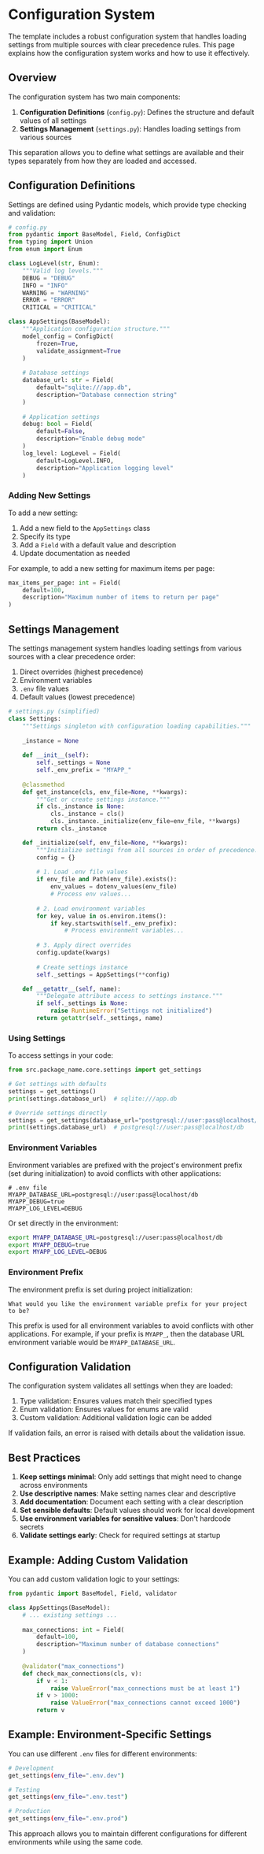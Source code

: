 # Configuration System

The template includes a robust configuration system that handles loading settings from multiple sources with clear precedence rules. This page explains how the configuration system works and how to use it effectively.

## Overview

The configuration system has two main components:

1. **Configuration Definitions** (`config.py`): Defines the structure and default values of all settings
2. **Settings Management** (`settings.py`): Handles loading settings from various sources

This separation allows you to define what settings are available and their types separately from how they are loaded and accessed.

## Configuration Definitions

Settings are defined using Pydantic models, which provide type checking and validation:

```python
# config.py
from pydantic import BaseModel, Field, ConfigDict
from typing import Union
from enum import Enum

class LogLevel(str, Enum):
    """Valid log levels."""
    DEBUG = "DEBUG"
    INFO = "INFO"
    WARNING = "WARNING"
    ERROR = "ERROR"
    CRITICAL = "CRITICAL"

class AppSettings(BaseModel):
    """Application configuration structure."""
    model_config = ConfigDict(
        frozen=True,
        validate_assignment=True
    )
    
    # Database settings
    database_url: str = Field(
        default="sqlite:///app.db",
        description="Database connection string"
    )
    
    # Application settings
    debug: bool = Field(
        default=False,
        description="Enable debug mode"
    )
    log_level: LogLevel = Field(
        default=LogLevel.INFO,
        description="Application logging level"
    )
```

### Adding New Settings

To add a new setting:

1. Add a new field to the `AppSettings` class
2. Specify its type
3. Add a `Field` with a default value and description
4. Update documentation as needed

For example, to add a new setting for maximum items per page:

```python
max_items_per_page: int = Field(
    default=100,
    description="Maximum number of items to return per page"
)
```

## Settings Management

The settings management system handles loading settings from various sources with a clear precedence order:

1. Direct overrides (highest precedence)
2. Environment variables
3. `.env` file values
4. Default values (lowest precedence)

```python
# settings.py (simplified)
class Settings:
    """Settings singleton with configuration loading capabilities."""
    
    _instance = None
    
    def __init__(self):
        self._settings = None
        self._env_prefix = "MYAPP_"
    
    @classmethod
    def get_instance(cls, env_file=None, **kwargs):
        """Get or create settings instance."""
        if cls._instance is None:
            cls._instance = cls()
            cls._instance._initialize(env_file=env_file, **kwargs)
        return cls._instance

    def _initialize(self, env_file=None, **kwargs):
        """Initialize settings from all sources in order of precedence."""
        config = {}
        
        # 1. Load .env file values
        if env_file and Path(env_file).exists():
            env_values = dotenv_values(env_file)
            # Process env values...
        
        # 2. Load environment variables
        for key, value in os.environ.items():
            if key.startswith(self._env_prefix):
                # Process environment variables...
        
        # 3. Apply direct overrides
        config.update(kwargs)
        
        # Create settings instance
        self._settings = AppSettings(**config)

    def __getattr__(self, name):
        """Delegate attribute access to settings instance."""
        if self._settings is None:
            raise RuntimeError("Settings not initialized")
        return getattr(self._settings, name)
```

### Using Settings

To access settings in your code:

```python
from src.package_name.core.settings import get_settings

# Get settings with defaults
settings = get_settings()
print(settings.database_url)  # sqlite:///app.db

# Override settings directly
settings = get_settings(database_url="postgresql://user:pass@localhost/db")
print(settings.database_url)  # postgresql://user:pass@localhost/db
```

### Environment Variables

Environment variables are prefixed with the project's environment prefix (set during initialization) to avoid conflicts with other applications:

```
# .env file
MYAPP_DATABASE_URL=postgresql://user:pass@localhost/db
MYAPP_DEBUG=true
MYAPP_LOG_LEVEL=DEBUG
```

Or set directly in the environment:

```bash
export MYAPP_DATABASE_URL=postgresql://user:pass@localhost/db
export MYAPP_DEBUG=true
export MYAPP_LOG_LEVEL=DEBUG
```

### Environment Prefix

The environment prefix is set during project initialization:

```
What would you like the environment variable prefix for your project to be?
```

This prefix is used for all environment variables to avoid conflicts with other applications. For example, if your prefix is `MYAPP_`, then the database URL environment variable would be `MYAPP_DATABASE_URL`.

## Configuration Validation

The configuration system validates all settings when they are loaded:

1. Type validation: Ensures values match their specified types
2. Enum validation: Ensures values for enums are valid
3. Custom validation: Additional validation logic can be added

If validation fails, an error is raised with details about the validation issue.

## Best Practices

1. **Keep settings minimal**: Only add settings that might need to change across environments
2. **Use descriptive names**: Make setting names clear and descriptive
3. **Add documentation**: Document each setting with a clear description
4. **Set sensible defaults**: Default values should work for local development
5. **Use environment variables for sensitive values**: Don't hardcode secrets
6. **Validate settings early**: Check for required settings at startup

## Example: Adding Custom Validation

You can add custom validation logic to your settings:

```python
from pydantic import BaseModel, Field, validator

class AppSettings(BaseModel):
    # ... existing settings ...
    
    max_connections: int = Field(
        default=100,
        description="Maximum number of database connections"
    )
    
    @validator("max_connections")
    def check_max_connections(cls, v):
        if v < 1:
            raise ValueError("max_connections must be at least 1")
        if v > 1000:
            raise ValueError("max_connections cannot exceed 1000")
        return v
```

## Example: Environment-Specific Settings

You can use different `.env` files for different environments:

```bash
# Development
get_settings(env_file=".env.dev")

# Testing
get_settings(env_file=".env.test")

# Production
get_settings(env_file=".env.prod")
```

This approach allows you to maintain different configurations for different environments while using the same code.
